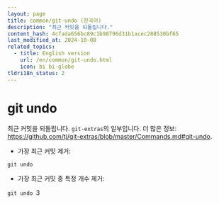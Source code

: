 ```yaml
---
layout: page
title: common/git-undo (한국어)
description: "최근 커밋을 되돌립니다."
content_hash: 4cfada656bc89c1b98796d31b1acec288530bf65
last_modified_at: 2024-10-08
related_topics:
  - title: English version
    url: /en/common/git-undo.html
    icon: bi bi-globe
tldri18n_status: 2
---
```

# git undo

최근 커밋을 되돌립니다.
`git-extras`의 일부입니다.
더 많은 정보: <https://github.com/tj/git-extras/blob/master/Commands.md#git-undo>.

- 가장 최근 커밋 제거:

`git undo`

- 가장 최근 커밋 중 특정 개수 제거:

`git undo `<span class="tldr-var badge badge-pill bg-dark-lm bg-white-dm text-white-lm text-dark-dm font-weight-bold">3</span>
